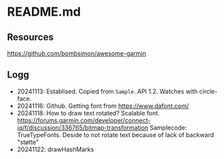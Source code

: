 # README.md

## Resources
https://github.com/bombsimon/awesome-garmin

## Logg
- 20241113: Establised. Copied from  `Sample`. API 1.2. Watches with circle-face.
- 20241116: Github. Getting font from https://www.dafont.com/
- 20241118: How to draw text rotated? Scalable font. https://forums.garmin.com/developer/connect-iq/f/discussion/336765/bitmap-transformation Samplecode: TrueTypeFonts. Deside to not rotate text because of lack of backward "støtte"
- 20241122: drawHashMarks

